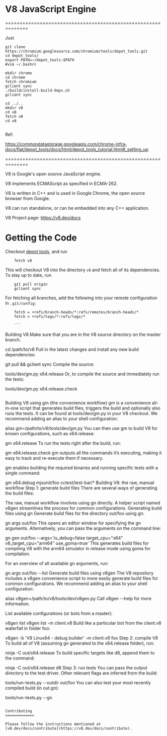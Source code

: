 V8 JavaScript Engine
=============



==============================================================

Just 

```
git clone https://chromium.googlesource.com/chromium/tools/depot_tools.git
cd depot_tools/
export PATH=~/depot_tools:$PATH
#vim ~/.bashrc

mkdir chrome
cd chrome
fetch chromium
gclient sync
./build/install-build-deps.sh
gclient sync

cd ../..
mkdir v8
cd v8
fetch v8
cd v8


```


Ref:

https://commondatastorage.googleapis.com/chrome-infra-docs/flat/depot_tools/docs/html/depot_tools_tutorial.html#_setting_up


==============================================================

V8 is Google's open source JavaScript engine.

V8 implements ECMAScript as specified in ECMA-262.

V8 is written in C++ and is used in Google Chrome, the open source
browser from Google.

V8 can run standalone, or can be embedded into any C++ application.

V8 Project page: https://v8.dev/docs


Getting the Code
=============

Checkout [depot tools](http://www.chromium.org/developers/how-tos/install-depot-tools), and run

        fetch v8

This will checkout V8 into the directory `v8` and fetch all of its dependencies.
To stay up to date, run

        git pull origin
        gclient sync

For fetching all branches, add the following into your remote
configuration in `.git/config`:

        fetch = +refs/branch-heads/*:refs/remotes/branch-heads/*
        fetch = +refs/tags/*:refs/tags/*
        
        ```
Building V8
Make sure that you are in the V8 source directory on the master branch.

cd /path/to/v8
Pull in the latest changes and install any new build dependencies:

git pull && gclient sync
Compile the source:

tools/dev/gm.py x64.release
Or, to compile the source and immediately run the tests:

tools/dev/gm.py x64.release.check
```

```
Building V8 using gm (the convenience workflow)
gm is a convenience all-in-one script that generates build files, triggers the build and optionally also runs the tests. It can be found at tools/dev/gm.py in your V8 checkout. We recommend adding an alias to your shell configuration:

alias gm=/path/to/v8/tools/dev/gm.py
You can then use gm to build V8 for known configurations, such as x64.release:

gm x64.release
To run the tests right after the build, run:

gm x64.release.check
gm outputs all the commands it’s executing, making it easy to track and re-execute them if necessary.

gm enables building the required binaries and running specific tests with a single command:

gm x64.debug mjsunit/foo cctest/test-bar/*
Building V8: the raw, manual workflow
Step 1: generate build files
There are several ways of generating the build files:

The raw, manual workflow involves using gn directly.
A helper script named v8gen streamlines the process for common configurations.
Generating build files using gn
Generate build files for the directory out/foo using gn:

gn args out/foo
This opens an editor window for specifying the gn arguments. Alternatively, you can pass the arguments on the command line:

gn gen out/foo --args='is_debug=false target_cpu="x64" v8_target_cpu="arm64" use_goma=true'
This generates build files for compiling V8 with the arm64 simulator in release mode using goma for compilation.

For an overview of all available gn arguments, run:

gn args out/foo --list
Generate build files using v8gen
The V8 repository includes a v8gen convenience script to more easily generate build files for common configurations. We recommend adding an alias to your shell configuration:

alias v8gen=/path/to/v8/tools/dev/v8gen.py
Call v8gen --help for more information.

List available configurations (or bots from a master):

v8gen list
v8gen list -m client.v8
Build like a particular bot from the client.v8 waterfall in folder foo:

v8gen -b 'V8 Linux64 - debug builder' -m client.v8 foo
Step 2: compile V8
To build all of V8 (assuming gn generated to the x64.release folder), run:

ninja -C out/x64.release
To build specific targets like d8, append them to the command:

ninja -C out/x64.release d8
Step 3: run tests
You can pass the output directory to the test driver. Other relevant flags are inferred from the build:

tools/run-tests.py --outdir out/foo
You can also test your most recently compiled build (in out.gn):

tools/run-tests.py --gn
```

Contributing
=============

Please follow the instructions mentioned at
[v8.dev/docs/contribute](https://v8.dev/docs/contribute).
